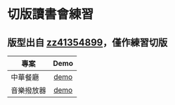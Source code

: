 # 切版讀書會練習

## 版型出自 [zz41354899](https://github.com/zz41354899)，僅作練習切版

專案          | Demo  |
-------------|:-----:|
中華餐廳      | [demo](https://tommm2.github.io/layout-practice/chinese-restaurant) |
音樂撥放器    | [demo](https://tommm2.github.io/layout-practice/music-player) |
